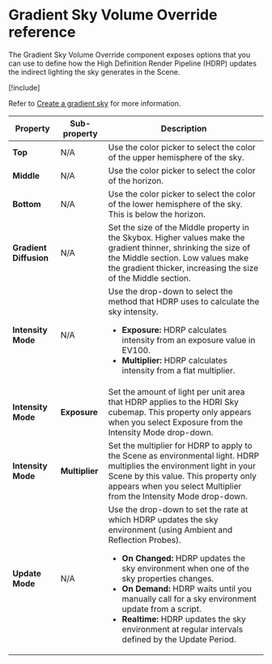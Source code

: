 # Gradient Sky Volume Override reference

The Gradient Sky Volume Override component exposes options that you can use to define how the High Definition Render Pipeline (HDRP) updates the indirect lighting the sky generates in the Scene.

[!include[](snippets/Volume-Override-Enable-Properties.md)]

Refer to [Create a gradient sky](create-a-gradient-sky.md) for more information.

| **Property**           | **Sub-property** | **Description**                                                                                                                                                                                                                                                                                                                                                                                                                                                                     |
|------------------------|------------------|-------------------------------------------------------------------------------------------------------------------------------------------------------------------------------------------------------------------------------------------------------------------------------------------------------------------------------------------------------------------------------------------------------------------------------------------------------------------------------------|
| **Top**                | N/A              | Use the color picker to select the color of the upper hemisphere of the sky.                                                                                                                                                                                                                                                                                                                                                                                                        |
| **Middle**             | N/A              | Use the color picker to select the color of the horizon.                                                                                                                                                                                                                                                                                                                                                                                                                            |
| **Bottom**             | N/A              | Use the color picker to select the color of the lower hemisphere of the sky. This is below the horizon.                                                                                                                                                                                                                                                                                                                                                                             |
| **Gradient Diffusion** | N/A              | Set the size of the Middle property in the Skybox. Higher values make the gradient thinner, shrinking the size of the Middle section. Low values make the gradient thicker, increasing the size of the Middle section.                                                                                                                                                                                                                                                              |
| **Intensity Mode**     | N/A              | Use the drop-down to select the method that HDRP uses to calculate the sky intensity.<ul><li><strong>Exposure:</strong> HDRP calculates intensity from an exposure value in EV100.</li><li><strong>Multiplier:</strong> HDRP calculates intensity from a flat multiplier.</li></ul>                                                                                                                                                                                                 |
| **Intensity Mode**     | **Exposure**     | Set the amount of light per unit area that HDRP applies to the HDRI Sky cubemap. This property only appears when you select Exposure from the Intensity Mode drop-down.                                                                                                                                                                                                                                                                                                             |
| **Intensity Mode**     | **Multiplier**   | Set the multiplier for HDRP to apply to the Scene as environmental light. HDRP multiplies the environment light in your Scene by this value. This property only appears when you select Multiplier from the Intensity Mode drop-down.                                                                                                                                                                                                                                               |
| **Update Mode**        | N/A              | Use the drop-down to set the rate at which HDRP updates the sky environment (using Ambient and Reflection Probes).<ul><li><strong>On Changed:</strong> HDRP updates the sky environment when one of the sky properties changes.</li><li><strong>On Demand:</strong> HDRP waits until you manually call for a sky environment update from a script.</li><li><strong>Realtime:</strong> HDRP updates the sky environment at regular intervals defined by the Update Period.</li></ul> |

